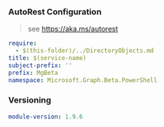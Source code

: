 ### AutoRest Configuration

> see https://aka.ms/autorest

``` yaml
require:
  - $(this-folder)/../DirectoryObjects.md
title: $(service-name)
subject-prefix: ''
prefix: MgBeta
namespace: Microsoft.Graph.Beta.PowerShell
```

### Versioning

``` yaml
module-version: 1.9.6
```

